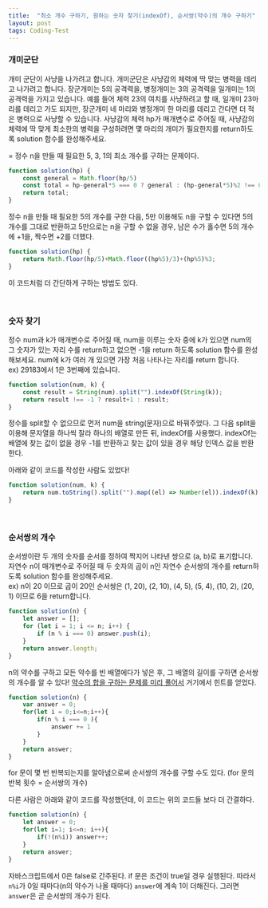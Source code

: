 ```yaml
---
title:  "최소 개수 구하기, 원하는 숫자 찾기(indexOf), 순서쌍(약수)의 개수 구하기"
layout: post
tags: Coding-Test
---
```


### 개미군단
개미 군단이 사냥을 나가려고 합니다. 개미군단은 사냥감의 체력에 딱 맞는 병력을 데리고 나가려고 합니다.
장군개미는 5의 공격력을, 병정개미는 3의 공격력을 일개미는 1의 공격력을 가지고 있습니다. 예를 들어 체력 23의 여치를 사냥하려고 할 때,
일개미 23마리를 데리고 가도 되지만, 장군개미 네 마리와 병정개미 한 마리를 데리고 간다면 더 적은 병력으로 사냥할 수 있습니다.
사냥감의 체력 hp가 매개변수로 주어질 때, 사냥감의 체력에 딱 맞게 최소한의 병력을 구성하려면 몇 마리의 개미가 필요한지를 return하도록 solution 함수를 완성해주세요.

= 정수 n을 만들 때 필요한 5, 3, 1의 최소 개수를 구하는 문제이다.












```jsx
function solution(hp) {
    const general = Math.floor(hp/5)
    const total = hp-general*5 === 0 ? general : (hp-general*5)%2 !== 0 ? general+1 : general+2;
    return total;
}
```
정수 n을 만들 때 필요한 5의 개수를 구한 다음, 5만 이용해도 n을 구할 수 있다면 5의 개수를 그대로 반환하고
5만으로는 n을 구할 수 없을 경우, 남은 수가 홀수면 5의 개수에 +1을, 짝수면 +2를 더했다.

```jsx
function solution(hp) {
    return Math.floor(hp/5)+Math.floor((hp%5)/3)+(hp%5)%3;
}
```
이 코드처럼 더 간단하게 구하는 방법도 있다.

<br>

### 숫자 찾기
정수 num과 k가 매개변수로 주어질 때, num을 이루는 숫자 중에 k가 있으면 num의 그 숫자가 있는 자리 수를 return하고 없으면 -1을 return 하도록 solution 함수를 완성해보세요.
num에 k가 여러 개 있으면 가장 처음 나타나는 자리를 return 합니다.<br>
ex) 29183에서 1은 3번째에 있습니다.

```jsx
function solution(num, k) {
    const result = String(num).split("").indexOf(String(k));
    return result !== -1 ? result+1 : result;
}
```
정수를 split할 수 없으므로 먼저 num을 string(문자)으로 바꿔주었다.
그 다음 split을 이용해 문자열을 하나씩 잘라 하나의 배열로 만든 뒤, indexOf를 사용했다.
indexOf는 배열에 찾는 값이 없을 경우 -1를 반환하고 찾는 값이 있을 경우 해당 인덱스 값을 반환한다.

아래와 같이 코드를 작성한 사람도 있었다!
```jsx
function solution(num, k) {
    return num.toString().split("").map((el) => Number(el)).indexOf(k) + 1 || -1
}
```

<br>

### 순서쌍의 개수
순서쌍이란 두 개의 숫자를 순서를 정하여 짝지어 나타낸 쌍으로 (a, b)로 표기합니다. 
자연수 n이 매개변수로 주어질 때 두 숫자의 곱이 n인 자연수 순서쌍의 개수를 return하도록 solution 함수를 완성해주세요.<br>
ex) n이 20 이므로 곱이 20인 순서쌍은 (1, 20), (2, 10), (4, 5), (5, 4), (10, 2), (20, 1) 이므로 6을 return합니다.

```jsx
function solution(n) {
    let answer = [];
    for (let i = 1; i <= n; i++) {
        if (n % i === 0) answer.push(i);
    }
    return answer.length;
}
```
n의 약수를 구하고 모든 약수를 빈 배열에다가 넣은 후, 그 배열의 길이를 구하면 순서쌍의 개수를 알 수 있다!
<a href="https://feb-dain.github.io/ternary-operator-and-ascending-order-and-sum-of-divisors-etc/">약수의 합을 구하는 문제를 미리 풀어서</a> 거기에서 힌트를 얻었다.

```jsx
function solution(n) {
    var answer = 0;
    for(let i = 0;i<=n;i++){
        if(n % i === 0 ){
            answer += 1
        }
    }
    return answer;
}
```
for 문이 몇 번 반복되는지를 알아냄으로써 순서쌍의 개수를 구할 수도 있다. (for 문의 반복 횟수 = 순서쌍의 개수)

다른 사람은 아래와 같이 코드를 작성했던데, 이 코드는 위의 코드들 보다 더 간결하다.
```jsx
function solution(n) {
    let answer = 0;
    for(let i=1; i<=n; i++){
        if(!(n%i)) answer++;
    }
    return answer;
}
```
자바스크립트에서 0은 false로 간주된다. if 문은 조건이 true일 경우 실행된다.
따라서 `n%i`가 0일 때마다(n의 약수가 나올 때마다) `answer`에 계속 1이 더해진다.
그러면 `answer`은 곧 순서쌍의 개수가 된다.

<br>
<br>

